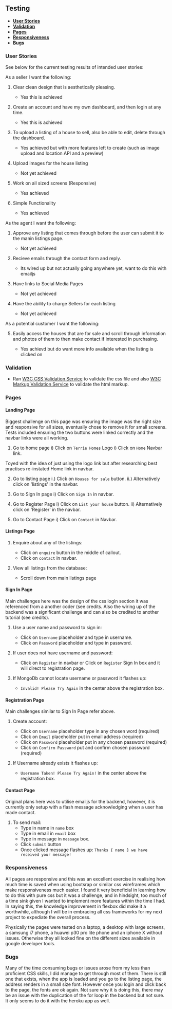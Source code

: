 ## Testing

- [**User Stories**](#user-stories)
- [**Validation**](#validation)
- [**Pages**](#pages)
- [**Responsiveness**](#responsiveness)
 - [**Bugs**](#bugs)


### User Stories

See below for the current testing results of intended user stories:

As a seller I want the following:

1.  Clear clean design that is aesthetically pleasing.

    * Yes this is achieved

2.  Create an account and have my own dashboard, and then login at any time.

    * Yes this is achieved

3.  To upload a listing of a house to sell, also be able to edit, delete through the dashboard.

    * Yes achieved but with more features left to create (such as image upload and location API  and a preview)

4.  Upload images for the house listing

    * Not yet achieved

4.  Work on all sized screens (Responsive)

    * Yes achieved

5.  Simple Functionality

    * Yes achieved

As the agent I want the following:

1.  Approve any listing that comes through before the user can submit it to the manin listings page.

    * Not yet achieved 

2.  Recieve emails through the contact form and reply.

    * Its wired up but not actually going anywhere yet, want to do this with emailjs

3.  Have links to Social Media Pages

    * Not yet achieved

4.  Have the ability to charge Sellers for each listing

    * Not yet achieved 

As a potential customer I want the following:

5. Easily access the houses that are for sale and scroll through information and photos of them to then make contact if interested in purchasing.

    * Yes achievd but do want more info available when the listing is clicked on

### Validation

* Ran [W3C CSS Validation Service](https://jigsaw.w3.org/css-validator/) to validate the css file and also [W3C Markup Validation Service](https://validator.w3.org/) to validate the html markup.

### Pages

#### Landing Page

Biggest challenge on this page was ensuring the image was the right size and responsive for all sizes, eventually chose to remove it for small screens.  Tests included ensuring the two buttons were linked correctly and the navbar links were all working.

1. Go to home page
    i)  Click on `Terrie Homes` Logo
    i)  Click on `Home` Navbar link.

Toyed with the idea of just using the logo link but after researching best practises re-instated Home link in navbar.

2. Go to listing page
    i.)  Click on `Houses for sale` button.
    ii.)  Alternatively click on 'listings' in the navbar.

3.  Go to Sign In page
    i)  Click on `Sign In` in navbar.

4. Go to Register Page
    i) Click on `List your house` button.
    ii)  Alternatively click on 'Register' in the navbar.

5. Go to Contact Page
    i) Click on `Contact` in Navbar.


#### Listings Page

1.  Enquire about any of the listings:
    * Click on `enquire` button in the middle of callout.
    * Click on `contact` in navbar.

2.  View all listings from the database:
    *  Scroll down from main listings page


#### Sign In Page

Main challenges here was the design of the css login section it was referenced from a another coder (see credits.
Also the wiring up of the backend was a significant challenge and can also be credited to another tutorial (see credits).

1. Use a user name and password to sign in:
    * Click on `Username` placeholder and type in username.
    * Click on `Password` placeholder and type in password.

2. If user does not have username and password:
    * Click on `Register` in navbar or Click on `Register` Sign In box and it will direct to registration page.

3. If MongoDb cannot locate username or password it flashes up:
    * `Invalid! Please Try Again` in the center above the registration box.

#### Registration Page

Main challenges similar to Sign In Page refer above.

1. Create account:
    * Click on `Username` placeholder type in any chosen word (required)
    * Click on `Email` placeholder put in email address (required)
    * Click on `Password` placeholder put in any chosen password (required)
    * Click on `Confirm Password` put and confirm chosen password (required)

2.  If Username already exists it flashes up:
    * `Username Taken! Please Try Again!` in the center above the registration box. 

#### Contact Page

Original plans here was to utilise emailjs for the backend, however, it is currently only setup with a flash message acknowledging when a user has made contact.

1. To send mail:
    * Type in name in `name` box
    * Type in email in `email` box
    * Type in message in `message` box.
    * Click `submit` button
    * Once clicked message flashes up: `Thanks { name } we have received your message!`

### Responsiveness

All pages are responsive and this was an excellent exercise in realising how much time is saved when using bootsrap or similar css wireframes which make responsiveness much easier.  I found it very beneficial in learning how to do this with pure css but it was a challenge, and in hindsight, too much of a time sink given I wanted to implement more features within the time I had.  In saying this, the knowledge improvement in flexbox did make it a worthwhile, although I will be in embracing all css frameworks for 
my next project to expediate the overall process. 

Physically the pages were tested on a laptop, a desktop with large screens, a samsung i7 phone, a huawei p30 pro lite phone and an iphone X without issues.  Otherwise they all looked fine on the different sizes available in google developer tools.

### Bugs

Many of the time consuming bugs or issues arose from my less than proficient CSS skills, I did manage to get through most of them.  There is still one that exists, when the app is loaded and you go to the listing page, the address renders in a small size font.  However once you login and click back to the page, the fonts are ok again.  Not sure why it is doing this, there may be an issue with the duplication of the for loop in the backend but not sure.  It only seems to do it with the heroku app as well.